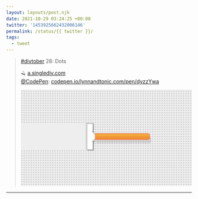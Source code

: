 ```yaml
---
layout: layouts/post.njk
date: 2021-10-29 03:24:25 +00:00
twitter: '1453925662432006146'
permalink: /status/{{ twitter }}/
tags: 
  - tweet
---
```


> [#divtober](https://twitter.com/hashtag/divtober) 28: Dots
> 
> 🪒 [a.singlediv.com](https://a.singlediv.com)  
> [@CodePen](https://twitter.com/CodePen): [codepen.io/lynnandtonic.com/pen/dyzzYwa](https://codepen.io/lynnandtonic/pen/dyzzYwa)
> 
> ![a repeating dot background with a disposable plastic razor shaving a dotless path](/img/1453925662432006146-FC1heqmVkAAxXth.png)

---
